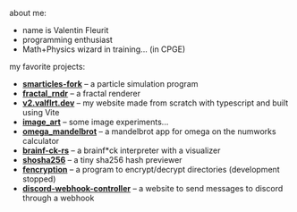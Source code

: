 about me:
- name is Valentin Fleurit
- programming enthusiast
- Math+Physics wizard in training... (in CPGE)

my favorite projects:
- [**smarticles-fork**](https://github.com/valflrt/smarticles-fork) – a particle simulation program
- [**fractal_rndr**](https://github.com/valflrt/fractal_rndr) – a fractal renderer
- [**v2.valflrt.dev**](https://github.com/valflrt/v2.valflrt.dev) – my website made from scratch with typescript and built using Vite
- [**image_art**](https://github.com/valflrt/image_art) – some image experiments...
- [**omega_mandelbrot**](https://github.com/valflrt/omega_mandelbrot) – a mandelbrot app for omega on the numworks calculator
- [**brainf-ck-rs**](https://github.com/valflrt/brainf-ck-rs) – a brainf*ck interpreter with a visualizer
- [**shosha256**](https://github.com/valflrt/shosha256) – a tiny sha256 hash previewer
- [**fencryption**](https://github.com/valflrt/fencryption) – a program to encrypt/decrypt directories (development stopped)
- [**discord-webhook-controller**](https://github.com/valflrt/discord-webhook-controller) – a website to send messages to discord through a webhook
